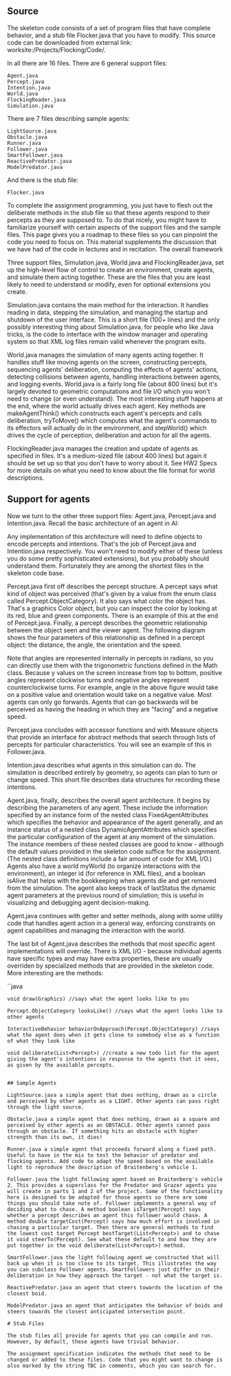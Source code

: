 ## Source

The skeleton code consists of a set of program files that have complete behavior, and a stub file Flocker.java that you have to modify. This source code can be downloaded from external link: worksite:/Projects/Flocking/Code/.

In all there are 16 files. There are 6 general support files:

    Agent.java
    Percept.java
    Intention.java
    World.java
    FlockingReader.java
    Simulation.java

There are 7 files describing sample agents:

    LightSource.java
    Obstacle.java
    Runner.java
    Follower.java
    SmartFollower.java
    ReactivePredator.java
    ModelPredator.java

And there is the stub file:

    Flocker.java

To complete the assignment programming, you just have to flesh out the deliberate methods in the stub file so that these agents respond to their percepts as they are supposed to. To do that nicely, you might have to familiarize yourself with certain aspects of the support files and the sample files. This page gives you a roadmap to these files so you can pinpoint the code you need to focus on. This material supplements the discussion that we have had of the code in lectures and in recitation.
The overall framework

Three support files, Simulation.java, World.java and FlockingReader.java, set up the high-level flow of control to create an environment, create agents, and simulate them acting together. These are the files that you are least likely to need to understand or modify, even for optional extensions you create.

Simulation.java contains the main method for the interaction. It handles reading in data, stepping the simulation, and managing the startup and shutdown of the user interface. This is a short file (100+ lines) and the only possibly interesting thing about Simulation.java, for people who like Java tricks, is the code to interface with the window manager and operating system so that XML log files remain valid whenever the program exits.

World.java manages the simulation of many agents acting together. It handles stuff like moving agents on the screen, constructing percepts, sequencing agents' deliberation, computing the effects of agents' actions, detecting collisions between agents, handling interactions between agents, and logging events. World.java is a fairly long file (about 800 lines) but it's largely devoted to geometric computations and file I/O which you won't need to change (or even understand). The most interesting stuff happens at the end, where the world actually drives each agent. Key methods are makeAgentThink() which constructs each agent's percepts and calls deliberation, tryToMove() which computes what the agent's commands to its effectors will actually do in the environment, and stepWorld() which drives the cycle of perception, deliberation and action for all the agents.

FlockingReader.java manages the creation and update of agents as specified in files. It's a medium-sized file (about 400 lines) but again it should be set up so that you don't have to worry about it. See HW2 Specs for more details on what you need to know about the file format for world descriptions. 

## Support for agents

Now we turn to the other three support files: Agent.java, Percept.java and Intention.java. Recall the basic architecture of an agent in AI:

Any implementation of this architecture will need to define objects to encode percepts and intentions. That's the job of Percept.java and Intention.java respectively. You won't need to modify either of these (unless you do some pretty sophisticated extensions), but you probably should understand them. Fortunately they are among the shortest files in the skeleton code base.

Percept.java first off describes the percept structure. A percept says what kind of object was perceived (that's given by a value from the enum class called Percept.ObjectCategory). It also says what color the object has. That's a graphics Color object, but you can inspect the color by looking at its red, blue and green components. There is an example of this at the end of Percept.java. Finally, a percept describes the geometric relationship between the object seen and the viewer agent. The following diagram shows the four parameters of this relationship as defined in a percept object: the distance, the angle, the orientation and the speed.

Note that angles are represented internally in percepts in radians, so you can directly use them with the trigonometric functions defined in the Math class. Because y values on the screen increase from top to bottom, positive angles represent clockwise turns and negative angles represent counterclockwise turns. For example, angle in the above figure would take on a positive value and orientation would take on a negative value. Most agents can only go forwards. Agents that can go backwards will be perceived as having the heading in which they are "facing" and a negative speed.

Percept.java concludes with accessor functions and with Measure objects that provide an interface for abstract methods that search through lists of percepts for particular characteristics. You will see an example of this in Follower.java.

Intention.java describes what agents in this simulation can do. The simulation is described entirely by geometry, so agents can plan to turn or change speed. This short file describes data structures for recording these intentions.

Agent.java, finally, describes the overall agent architecture. It begins by describing the parameters of any agent. These include the information specified by an instance form of the nested class FixedAgentAttributes which specifies the behavior and appearance of the agent generally, and an instance status of a nested class DynamicAgentAttributes which specifies the particular configuration of the agent at any moment of the simulation. The instance members of these nested classes are good to know - although the default values provided in the skeleton code suffice for the assignment. (The nested class definitions include a fair amount of code for XML I/O.) Agents also have a world myWorld (to organize interactions with the environment), an integer id (for reference in XML files), and a boolean isAlive that helps with the bookkeeping when agents die and get removed from the simulation. The agent also keeps track of lastStatus the dynamic agent parameters at the previous round of simulation; this is useful in visualizing and debugging agent decision-making.

Agent.java continues with getter and setter methods, along with some utility code that handles agent action in a general way, enforcing constraints on agent capabilities and managing the interaction with the world.

The last bit of Agent.java describes the methods that most specific agent implementations will override. There is XML I/O - because individual agents have specific types and may have extra properties, these are usually overriden by specialized methods that are provided in the skeleton code. More interesting are the methods:

``java

    void draw(Graphics) //says what the agent looks like to you

    Percept.ObjectCategory looksLike() //says what the agent looks like to other agents

    InteractiveBehavior behaviorOnApproach(Percept.ObjectCategory) //says what the agent does when it gets close to somebody else as a function of what they look like

    void deliberate(List<Percept>) //create a new todo list for the agent giving the agent's intentions in response to the agents that it sees, as given by the available percepts.


```

## Sample Agents

LightSource.java a simple agent that does nothing, drawn as a circle and perceived by other agents as a LIGHT. Other agents can pass right through the light source.

Obstacle.java a simple agent that does nothing, drawn as a square and perceived by other agents as an OBSTACLE. Other agents cannot pass through an obstacle. If something hits an obstacle with higher strength than its own, it dies!

Runner.java a simple agent that proceeds forward along a fixed path. Useful to have in the mix to test the behavior of predator and flocking agents. Add code to adapt the speed based on the available light to reproduce the description of Braitenberg's vehicle 1.

Follower.java the light following agent based on Braitenberg's vehicle 2. This provides a superclass for the Predator and Grazer agents you will create in parts 1 and 2 of the project. Some of the functionality here is designed to be adapted for those agents so there are some things you should take note of. Follower implements a general way of deciding what to chase. A method boolean isTarget(Percept) says whether a percept describes an agent this follower would chase. A method double targetCost(Percept) says how much effort is involved in chasing a particular target. Then there are general methods to find the lowest cost target Percept bestTarget(List<Percept>) and to chase it void steerTo(Percept). See what these default to and how they are put together in the void deliberate(List<Percept>) method.

SmartFollower.java the light following agent we constructed that will back up when it is too close to its target. This illustrates the way you can subclass Follower agents. SmartFollowers just differ in their deliberation in how they approach the target - not what the target is.

ReactivePredator.java an agent that steers towards the location of the closest boid.

ModelPredator.java an agent that anticipates the behavior of boids and steers towards the closest anticipated intersection point. 

# Stub Files

The stub files all provide for agents that you can compile and run. However, by default, these agents have trivial behavior.

The assignment specification indicates the methods that need to be changed or added to these files. Code that you might want to change is also marked by the string TBC in comments, which you can search for. 


